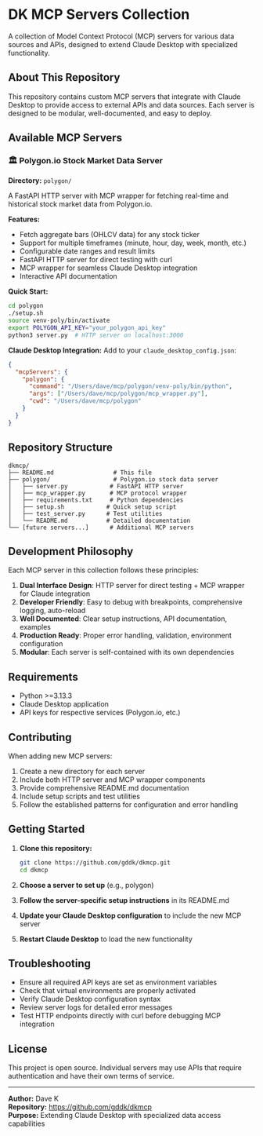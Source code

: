 # DK MCP Servers Collection

A collection of Model Context Protocol (MCP) servers for various data sources and APIs, designed to extend Claude Desktop with specialized functionality.

## About This Repository

This repository contains custom MCP servers that integrate with Claude Desktop to provide access to external APIs and data sources. Each server is designed to be modular, well-documented, and easy to deploy.

## Available MCP Servers

### 🏛️ Polygon.io Stock Market Data Server
**Directory:** `polygon/`

A FastAPI HTTP server with MCP wrapper for fetching real-time and historical stock market data from Polygon.io.

**Features:**
- Fetch aggregate bars (OHLCV data) for any stock ticker
- Support for multiple timeframes (minute, hour, day, week, month, etc.)
- Configurable date ranges and result limits
- FastAPI HTTP server for direct testing with curl
- MCP wrapper for seamless Claude Desktop integration
- Interactive API documentation

**Quick Start:**
```bash
cd polygon
./setup.sh
source venv-poly/bin/activate
export POLYGON_API_KEY="your_polygon_api_key"
python3 server.py  # HTTP server on localhost:3000
```

**Claude Desktop Integration:**
Add to your `claude_desktop_config.json`:
```json
{
  "mcpServers": {
    "polygon": {
      "command": "/Users/dave/mcp/polygon/venv-poly/bin/python",
      "args": ["/Users/dave/mcp/polygon/mcp_wrapper.py"],
      "cwd": "/Users/dave/mcp/polygon"
    }
  }
}
```

## Repository Structure

```
dkmcp/
├── README.md                 # This file
├── polygon/                  # Polygon.io stock data server
│   ├── server.py            # FastAPI HTTP server
│   ├── mcp_wrapper.py       # MCP protocol wrapper
│   ├── requirements.txt     # Python dependencies
│   ├── setup.sh            # Quick setup script
│   ├── test_server.py      # Test utilities
│   └── README.md           # Detailed documentation
└── [future servers...]      # Additional MCP servers
```

## Development Philosophy

Each MCP server in this collection follows these principles:

1. **Dual Interface Design**: HTTP server for direct testing + MCP wrapper for Claude integration
2. **Developer Friendly**: Easy to debug with breakpoints, comprehensive logging, auto-reload
3. **Well Documented**: Clear setup instructions, API documentation, examples
4. **Production Ready**: Proper error handling, validation, environment configuration
5. **Modular**: Each server is self-contained with its own dependencies

## Requirements

- Python >=3.13.3
- Claude Desktop application
- API keys for respective services (Polygon.io, etc.)

## Contributing

When adding new MCP servers:

1. Create a new directory for each server
2. Include both HTTP server and MCP wrapper components
3. Provide comprehensive README.md documentation
4. Include setup scripts and test utilities
5. Follow the established patterns for configuration and error handling

## Getting Started

1. **Clone this repository:**
   ```bash
   git clone https://github.com/gddk/dkmcp.git
   cd dkmcp
   ```

2. **Choose a server to set up** (e.g., polygon)

3. **Follow the server-specific setup instructions** in its README.md

4. **Update your Claude Desktop configuration** to include the new MCP server

5. **Restart Claude Desktop** to load the new functionality

## Troubleshooting

- Ensure all required API keys are set as environment variables
- Check that virtual environments are properly activated
- Verify Claude Desktop configuration syntax
- Review server logs for detailed error messages
- Test HTTP endpoints directly with curl before debugging MCP integration

## License

This project is open source. Individual servers may use APIs that require authentication and have their own terms of service.

---

**Author:** Dave K  
**Repository:** https://github.com/gddk/dkmcp  
**Purpose:** Extending Claude Desktop with specialized data access capabilities
